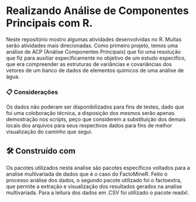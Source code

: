 # Realizando Análise de Componentes Principais com R.

Neste repositório mostro algumas atividades desenvolvidas no R. Muitas serão atividades mais direcionadas.
Como primeiro projeto, temos uma análise de ACP (Análise Componentes Principais) que foi uma resolução que fiz para auxiliar especificamente no objetivo de um estudo especifico, que era compreender as estruturas de variâncias e covariâncias dos vetores de um banco de dados de elementos quimicos de uma análise de água.

###  📋  Considerações

Os dados não poderam ser disponibilizados para fins de testes, dado que foi uma coloboração técnica, a disposição dos mesmos serão apenas demostração nos scripts, peço que considerem a substituição dos demais locais dos arquivos para seus respectivos dados para fins de melhor visualização do caminho que segui.

## 🛠️ Construído com
 
 Os pacotes utilizados nesta analise são pacotes especificos voltados para a analise multivariada de dados que é o caso do FactoMineR. Feito o processo análise dos dados, o segundo pacote utilizado foi o factoextra, que permite a extração e visualização dos resultados gerados na analise multivariada. Para a leitura dos dados em .CSV foi utilizado o pacote readxl.
